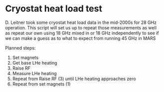 # Cryostat heat load test

D. Leitner took some cryostat heat load data in the mid-2000s for 28 GHz operation.  This script will set us up to repeat those measurements as well as repeat our own using 18 GHz mixed in or 18 GHz independently to see if we can make a guess as to what to expect from running 45 GHz in MARS

Planned steps:
1. Set magnets
2. Get base LHe heating
3. Raise RF
4. Measure LHe heating
5. Repeat from Raise RF (3) until LHe heating approaches zero
1. Repeat from set magnets (1)
